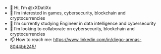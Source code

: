 - 👋 Hi, I’m @xXDatiXx
- 👀 I’m interested in games, cybersecurity, blockchain and cryptocurrencies 
- 🌱 I’m currently studying Engineer in data intelligence and cybersecurity
- 💞️ I’m looking to collaborate on cybersecurity, blockchain and cryptocurrencies 
- 📫 How to reach me: https://www.linkedin.com/in/diego-arenas-8044bb245/ 
